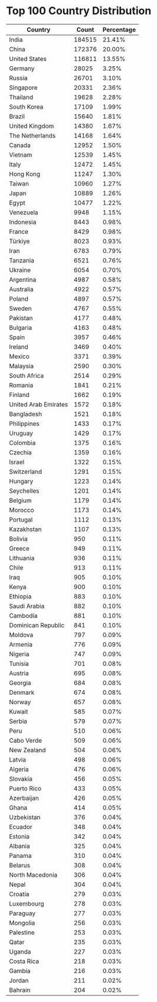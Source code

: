 # Top 100 Country Distribution
| Country | Count | Percentage |
|----|----|----|
| India | 184515 | 21.41% |
| China | 172376 | 20.00% |
| United States | 116811 | 13.55% |
| Germany | 28025 | 3.25% |
| Russia | 26701 | 3.10% |
| Singapore | 20331 | 2.36% |
| Thailand | 19628 | 2.28% |
| South Korea | 17109 | 1.99% |
| Brazil | 15640 | 1.81% |
| United Kingdom | 14380 | 1.67% |
| The Netherlands | 14168 | 1.64% |
| Canada | 12952 | 1.50% |
| Vietnam | 12539 | 1.45% |
| Italy | 12472 | 1.45% |
| Hong Kong | 11247 | 1.30% |
| Taiwan | 10960 | 1.27% |
| Japan | 10889 | 1.26% |
| Egypt | 10477 | 1.22% |
| Venezuela | 9948 | 1.15% |
| Indonesia | 8443 | 0.98% |
| France | 8429 | 0.98% |
| Türkiye | 8023 | 0.93% |
| Iran | 6783 | 0.79% |
| Tanzania | 6521 | 0.76% |
| Ukraine | 6054 | 0.70% |
| Argentina | 4987 | 0.58% |
| Australia | 4922 | 0.57% |
| Poland | 4897 | 0.57% |
| Sweden | 4767 | 0.55% |
| Pakistan | 4177 | 0.48% |
| Bulgaria | 4163 | 0.48% |
| Spain | 3957 | 0.46% |
| Ireland | 3469 | 0.40% |
| Mexico | 3371 | 0.39% |
| Malaysia | 2590 | 0.30% |
| South Africa | 2514 | 0.29% |
| Romania | 1841 | 0.21% |
| Finland | 1662 | 0.19% |
| United Arab Emirates | 1572 | 0.18% |
| Bangladesh | 1521 | 0.18% |
| Philippines | 1433 | 0.17% |
| Uruguay | 1429 | 0.17% |
| Colombia | 1375 | 0.16% |
| Czechia | 1359 | 0.16% |
| Israel | 1322 | 0.15% |
| Switzerland | 1291 | 0.15% |
| Hungary | 1223 | 0.14% |
| Seychelles | 1201 | 0.14% |
| Belgium | 1179 | 0.14% |
| Morocco | 1173 | 0.14% |
| Portugal | 1112 | 0.13% |
| Kazakhstan | 1107 | 0.13% |
| Bolivia | 950 | 0.11% |
| Greece | 949 | 0.11% |
| Lithuania | 936 | 0.11% |
| Chile | 913 | 0.11% |
| Iraq | 905 | 0.10% |
| Kenya | 900 | 0.10% |
| Ethiopia | 883 | 0.10% |
| Saudi Arabia | 882 | 0.10% |
| Cambodia | 881 | 0.10% |
| Dominican Republic | 841 | 0.10% |
| Moldova | 797 | 0.09% |
| Armenia | 776 | 0.09% |
| Nigeria | 747 | 0.09% |
| Tunisia | 701 | 0.08% |
| Austria | 695 | 0.08% |
| Georgia | 684 | 0.08% |
| Denmark | 674 | 0.08% |
| Norway | 657 | 0.08% |
| Kuwait | 585 | 0.07% |
| Serbia | 579 | 0.07% |
| Peru | 510 | 0.06% |
| Cabo Verde | 509 | 0.06% |
| New Zealand | 504 | 0.06% |
| Latvia | 498 | 0.06% |
| Algeria | 476 | 0.06% |
| Slovakia | 456 | 0.05% |
| Puerto Rico | 433 | 0.05% |
| Azerbaijan | 426 | 0.05% |
| Ghana | 414 | 0.05% |
| Uzbekistan | 376 | 0.04% |
| Ecuador | 348 | 0.04% |
| Estonia | 342 | 0.04% |
| Albania | 325 | 0.04% |
| Panama | 310 | 0.04% |
| Belarus | 308 | 0.04% |
| North Macedonia | 306 | 0.04% |
| Nepal | 304 | 0.04% |
| Croatia | 279 | 0.03% |
| Luxembourg | 278 | 0.03% |
| Paraguay | 277 | 0.03% |
| Mongolia | 256 | 0.03% |
| Palestine | 253 | 0.03% |
| Qatar | 235 | 0.03% |
| Uganda | 227 | 0.03% |
| Costa Rica | 218 | 0.03% |
| Gambia | 216 | 0.03% |
| Jordan | 211 | 0.02% |
| Bahrain | 204 | 0.02% |
